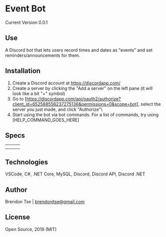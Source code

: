 # Event Bot

Current Version 0.0.1

## Use

A Discord bot that lets users record times and dates as "events" and set reminders/announcements for them.

## Installation

1. Create a Discord account at https://discordapp.com/
2. Create a server by clicking the "Add a server" on the left pane (it will look like a bit "+" symbol)
3. Go to [https://discordapp.com/api/oauth2/authorize?client_id=652588556237275136&permissions=0&scope=bot], select the server you just made, and click "Authorize"\
4. Start using the bot via bot commands. For a list of commands, try using [HELP_COMMAND_GOES_HERE]


## Specs

| | | | 
|-|-|-|
| | | |
| | | |

## Technologies

VSCode, C#, .NET Core, MySQL, Discord, Discord API, Discord .NET

## Author

Brendon Tse | brendonjtse@gmail.com


## License

Open Source, 2019 (MIT)